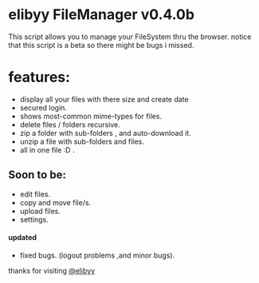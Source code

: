 elibyy FileManager v0.4.0b
==================

This script allows you to manage your FileSystem thru the browser.
notice that this script is a beta so there might be bugs i missed.
# features:
* display all your files with there size and create date
* secured login.
* shows most-common mime-types for files.
* delete files / folders recursive.
* zip a folder with sub-folders , and auto-download it.
* unzip a file with sub-folders and files.
* all in one file :D .

## Soon to be:
* edit files.
* copy and move file/s.
* upload files.
* settings.

#### updated
* fixed bugs.
(logout problems ,and minor bugs).

thanks for visiting 
<a href="https://twitter.com/elibyy">@elibyy</a>